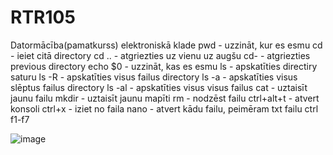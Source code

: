 # RTR105
Datormācība(pamatkurss) elektroniskā klade
pwd - uzzināt, kur es esmu
cd - ieiet citā directory
cd .. - atgriezties uz vienu uz augšu
cd-  - atgriezties previous directory
echo $0 - uzzināt, kas es esmu
ls - apskatīties directiry saturu
ls -R - apskatīties visus failus directory
ls -a - apskatīties visus slēptus failus directory
ls -al - apskatīties visus visus failus
cat - uztaisīt jaunu failu
mkdir - uztaisīt jaunu mapīti
rm - nodzēst failu
ctrl+alt+t - atvert konsoli
ctrl+x - iziet no faila
nano - atvert kādu failu, peimēram txt failu
ctrl f1-f7

![image](https://user-images.githubusercontent.com/112925770/188697924-cc685520-eb54-4008-a629-268bcae977d3.png)
